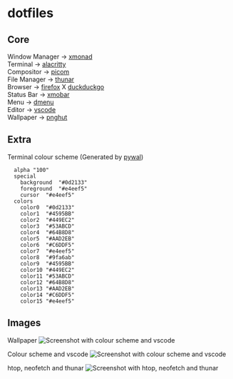 # dotfiles

## Core

Window Manager  → [xmonad](https://xmonad.org/)\
Terminal        → [alacritty](https://github.com/alacritty/alacritty)\
Compositor      → [picom](https://github.com/jonaburg/picom)\
File Manager    → [thunar](https://wiki.archlinux.org/title/thunar)\
Browser         → [firefox](https://www.mozilla.org/en-GB/firefox/new/) X [duckduckgo](https://duckduckgo.com/)\
Status Bar      → [xmobar](https://github.com/jaor/xmobar)\
Menu            → [dmenu](https://tools.suckless.org/dmenu/)\
Editor          → [vscode](https://code.visualstudio.com/)\
Wallpaper       → [pnghut](https://pnghut.com/png/g8HeRPsQms/mount-scenery-mountain-range-21-9-aspect-ratio-desktop-wallpaper-transparent-png)

## Extra

Terminal colour scheme (Generated by [pywal](https://github.com/dylanaraps/pywal#:~:text=Pywal%20is%20a%20tool%20that,of%20colors%20from%20each%20image.))
```
  alpha	"100"
  special	
    background	"#0d2133"
    foreground	"#e4eef5"
    cursor	"#e4eef5"
  colors	
    color0	"#0d2133"
    color1	"#4595BB"
    color2	"#449EC2"
    color3	"#53ABCD"
    color4	"#64B8D8"
    color5	"#AAD2EB"
    color6	"#C6DDF5"
    color7	"#e4eef5"
    color8	"#9fa6ab"
    color9	"#4595BB"
    color10	"#449EC2"
    color11	"#53ABCD"
    color12	"#64B8D8"
    color13	"#AAD2EB"
    color14	"#C6DDF5"
    color15	"#e4eef5"
```

## Images   

Wallpaper
![Screenshot with colour scheme and vscode](https://github.com/cally2k/dotfiles/blob/main/img/wallpaper.jpg)

Colour scheme and vscode
![Screenshot with colour scheme and vscode](https://github.com/cally2k/dotfiles/blob/main/img/screenshot%232.png)

htop, neofetch and thunar
![Screenshot with htop, neofetch and thunar](https://github.com/cally2k/dotfiles/blob/main/img/screenshot%231.png)



